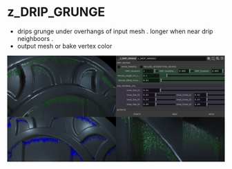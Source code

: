 # z_DRIP_GRUNGE
- drips grunge under overhangs of input mesh . longer when near drip neighboors .
- output mesh or bake vertex color

![z_DRIP_GRUNGE](https://raw.githubusercontent.com/CorvaeOboro/zenv/master/hip/z_DRIP_GRUNGE/z_DRIP_GRUNGE.jpg?raw=true "z_DRIP_GRUNGE")
